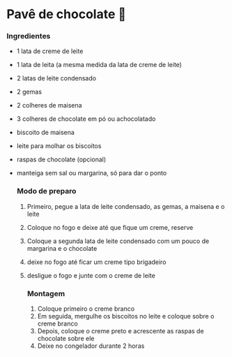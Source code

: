 # Pavê de chocolate :chocolate_bar:

### Ingredientes

- 1 lata de creme de leite

- 1 lata de leita (a mesma medida da lata de creme de leite)

- 2 latas de leite condensado

- 2 gemas

- 2 colheres de maisena

- 3 colheres de chocolate em pó ou achocolatado

- biscoito de maisena

- leite para molhar os biscoitos

- raspas de chocolate (opcional)

- manteiga sem sal ou margarina, só para dar o ponto

  ### Modo de preparo

  1. Primeiro, pegue a lata de leite condensado, as gemas, a maisena e o leite

  2. Coloque no fogo e deixe até que fique um creme, reserve

  3. Coloque a segunda lata de leite condensado com um pouco de margarina e o chocolate

  4. deixe no fogo até ficar um creme tipo brigadeiro

  5. desligue o fogo e junte com o creme de leite

     ### Montagem

     1. Coloque primeiro o creme branco
     2. Em seguida, mergulhe os biscoitos no leite e coloque sobre o creme branco
     3. Depois, coloque o creme preto e acrescente as raspas de chocolate sobre ele
     4. Deixe no congelador durante 2 horas